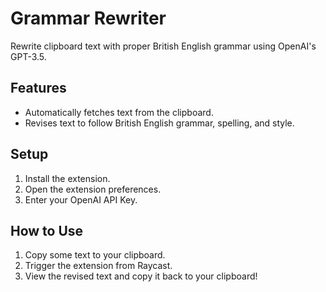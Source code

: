 # Grammar Rewriter

Rewrite clipboard text with proper British English grammar using OpenAI's GPT-3.5.

## Features

- Automatically fetches text from the clipboard.
- Revises text to follow British English grammar, spelling, and style.

## Setup

1. Install the extension.
2. Open the extension preferences.
3. Enter your OpenAI API Key.

## How to Use

1. Copy some text to your clipboard.
2. Trigger the extension from Raycast.
3. View the revised text and copy it back to your clipboard!
